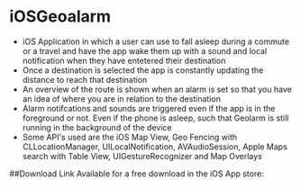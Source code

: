 # iOSGeoalarm

* iOS Application in which a user can use to fall asleep during a commute or a travel and have the app wake them up with a sound and local notification when they have entetered their destination
* Once a destination is selected the app is constantly updating the distance to reach that destination
* An overview of the route is shown when an alarm is set so that you have an idea of where you are in relation to the destination
* Alarm notifcations and sounds are triggered even if the app is in the foreground or not. Even if the phone is asleep, such that Geolarm is still running in the background of the device
* Some API's used are the iOS Map View, Geo Fencing with CLLocationManager, UILocalNotification, AVAudioSession, Apple Maps search with Table View, UIGestureRecognizer and Map Overlays

##Download Link
Available for a free download in the iOS App store: 

